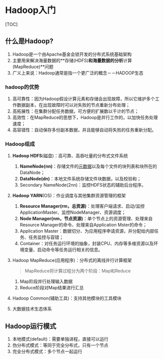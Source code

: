 # Hadoop入门

[TOC]

## 什么是Hadoop?

1. Hadoop是一个由Apache基金会锁开发的分布式系统基础架构
2. 主要用来解决海量数据的**存储(HDFS)**和海量数据的分析**计算(MapReduce)**问题
3. 广义上来说：Hadoop通常是指一个更广泛的概念－－HADOOP生态

### hadoop的优势

1. 高可靠性：因为Hadoop假设计算元素和存储会出现故障，所以它维护多个工作数据副本，在出现故障时可以对失败的节点重新分布处理；
2. 高拓展性：在集群分配任务数据，可方便的扩展数以千计的节点；
3. 高效性：在MapReduce的思想下，Hadoop是并行工作的，以加快任务处理速度；
4. 高容错性：自动保存多份副本数据，并且能够自动将失败的任务重新分配。

### Hadoop组成

1. **Hadoop HDFS**(磁盘)：高可靠、高吞吐量的分布式文件系统

   1. **NameNode(nn)**：存储文件的[元数据](<https://baike.baidu.com/item/%E5%85%83%E6%95%B0%E6%8D%AE>)以及每个文件的块列表和块所在的DataNode；
   2. **DataNode(dn)**：本地文件系统存储文件块数据，以及校验和；
   3. Secondary NameNode(2nn)：监控HDFS状态的辅助后台程序。

2. **Hadoop YARN**(OS)：作业调度与其他集群资源管理的框架

   1. **Resource Manager(rm，总资源)**：处理客户端请求、启动/监控ApplicationMaster、监控NodeManager、资源调度；
   2. **Node Manager(nm，节点资源)**：单个节点上的资源管理、处理来自Resource Manager的命令、处理来自Application Mster的命令；
   3. Application Master：数据切分、为应用程序申请资源，并分配给内部任务、任务监控与容错；
   4. Container：对任务运行环境的抽象，封装CPU、内存等多维资源以及环境变量、启动命令等任务运行相关的信息。

3. Hadoop MapReduce(应用程序)：分布式的离线并行计算框架

   > MapReduce将计算过程分为两个阶段：Map和Reduce

   1. Map阶段并行处理输入数据
   2. Reduce阶段对Map结果进行汇总

4. Hadoop Common(辅助工具)：支持其他模块的工具模块

5. 大数据技术生态体系

## Hadoop运行模式

1. 本地模式(default)：需要单独进程，直接可以运行
2. 伪分布式模式：等同于完全分布式，只有一个节点
3. 完全分布式模式：多个节点一起运行